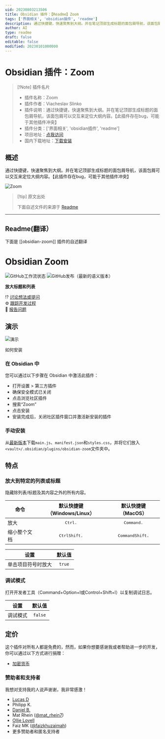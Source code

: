 ```yaml
---
uid: 20230803213506
title: Obsidian 插件：【Readme】Zoom
tags: ['界面相关', 'obsidian插件', 'readme']
description: 通过快捷键，快速聚焦到大纲。并在笔记顶部生成标题的面包屑导航，该面包屑可以交互来定位大纲内容。【此插件存在bug，可能于其他插件冲突】
author: AI
type: readme
draft: false
editable: false
modified: 20230101000000
---
```


# Obsidian 插件：Zoom

> [!Note] 插件名片
> - 插件名称：Zoom
> - 插件作者：Viacheslav Slinko
> - 插件说明：通过快捷键，快速聚焦到大纲。并在笔记顶部生成标题的面包屑导航，该面包屑可以交互来定位大纲内容。【此插件存在bug，可能于其他插件冲突】
> - 插件分类：['界面相关', 'obsidian插件', 'readme']
> - 项目地址：[点我访问](https://github.com/vslinko/obsidian-zoom)
> - 国内下载地址：[下载安装](https://pkmer.cn/products/plugin/pluginMarket/?obsidian-zoom)

## 概述

通过快捷键，快速聚焦到大纲。并在笔记顶部生成标题的面包屑导航，该面包屑可以交互来定位大纲内容。【此插件存在bug，可能于其他插件冲突】

![Zoom](https://cdn.pkmer.cn/covers/obsidian-zoom.GIF!pkmer)

> [!tip] 原文出处
> 
>下面自述文件的来源于 [Readme](https://ghproxy.net/https://raw.githubusercontent.com/vslinko/obsidian-zoom/main/README.md)
> 

---

## Readme(翻译）

下面是 [[obsidian-zoom]] 插件的自述翻译



# Obsidian Zoom

![GitHub工作流状态](https://img.shields.io/github/actions/workflow/status/vslinko/obsidian-zoom/release.yml?style=for-the-badge)
![GitHub发布（最新的语义版本）](https://img.shields.io/github/v/release/vslinko/obsidian-zoom?style=for-the-badge&sort=semver)

**放大标题和列表**

⁉️ [讨论想法或提问](https://github.com/vslinko/obsidian-zoom/discussions)<br>
⚙️ [跟踪开发过程](https://github.com/users/vslinko/projects/3/views/1)<br>
🐛 [报告问题](https://github.com/vslinko/obsidian-zoom/issues)

## 演示

![演示](https://raw.githubusercontent.com/vslinko/obsidian-zoom/main/demo.gif)

如何安装

### 在 Obsidian 中

您可以通过以下步骤在 Obsidian 中激活此插件：

- 打开设置 > 第三方插件
- 确保安全模式已关闭
- 点击浏览社区插件
- 搜索“Zoom”
- 点击安装
- 安装完成后，关闭社区插件窗口并激活新安装的插件

### 手动安装

从[最新版本](https://github.com/vslinko/obsidian-zoom/releases/latest)下载`main.js`、`manifest.json`和`styles.css`，并将它们放入`<vault>/.obsidian/plugins/obsidian-zoom`文件夹中。

## 特点

### 放大到特定的列表或标题

隐藏除列表/标题及其内容之外的所有内容。

| 命令                          |       默认快捷键（Windows/Linux）       |             默认快捷键（MacOS）             |
| ---------------------------- | :------------------------------------: | :--------------------------------------: |
| 放大                          |         <kbd>Ctrl</kbd><kbd>.</kbd>         |         <kbd>Command</kbd><kbd>.</kbd>         |
| 缩小整个文档 | <kbd>Ctrl</kbd><kbd>Shift</kbd><kbd>.</kbd> | <kbd>Command</kbd><kbd>Shift</kbd><kbd>.</kbd> |

| 设置                                | 默认值 |
| -------------------------------------- | :-----------: |
| 单击项目符号时放大 |    `true`     |

### 调试模式

打开开发者工具（Command+Option+I或Control+Shift+I）以复制调试日志。

| 设置       | 默认值        |
| ---------- | :-----------: |
| 调试模式   |    `false`    |

## 定价

这个插件对所有人都是免费的，然而，如果你想要感谢我或者帮助进一步的开发，你可以通过以下方式进行捐赠：

- [加密货币](https://vslinko.cb.id)

### 赞助者和支持者

我想对支持我的人说声谢谢，我非常感激！

- [Lucas D](https://twitter.com/lucasdreier)
- Philipp K.
- [Daniel B.](https://github.com/danieltomasz)
- Mat Rhein ([@mat_rhein7](http://twitter.com/mat_rhein7))
- [Ollie Lovell](https://www.ollielovell.com/)
- Faiz MK ([@faizkhuzaimah](https://twitter.com/faizkhuzaimah))
- 更多赞助者和匿名支持者



